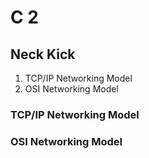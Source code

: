 # C 2

## Neck Kick

1. TCP/IP Networking Model
2. OSI Networking Model 

### TCP/IP Networking Model

### OSI Networking Model